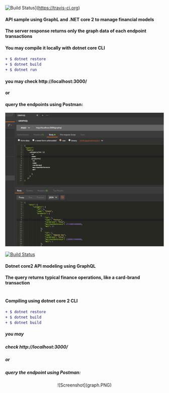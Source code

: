  ![Build Status](https://travis-ci.org/PierreZ/goStatic.svg?branch=master)](https://travis-ci.org) 

#### API sample using GraphL and .NET core 2 to manage financial models
#### The server response returns only the graph data of each endpoint transactions
#### You may compile it locally with dotnet core CLI
```diff
+ $ dotnet restore
+ $ dotnet build
+ $ dotnet run 
```
#### you may check http://localhost:3000/
#### or 
#### query the endpoints using Postman:
![Screenshot](graph.PNG)


 [![Build Status](https://travis-ci.org/PierreZ/goStatic.svg?branch=master)](https://travis-ci.org) 

#### Dotnet core2 API modeling using GraphQL  
#### The query returns typical finance operations, like a card-brand transaction 
#
#### Compiling using dotnet core 2 CLI
```diff
+ $ dotnet restore
+ $ dotnet build
+ $ dotnet build 
```
##### you may
##### check http://localhost:3000/
##### or 
##### query the endpoint using Postman:

<p align="center">
  ![Screenshot](graph.PNG)
</p>
